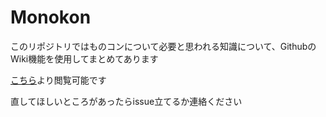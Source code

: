 # Monokon

このリポジトリではものコンについて必要と思われる知識について、GithubのWiki機能を使用してまとめてあります

[こちら](https://github.com/jinnosukeKato/Monokon/wiki)より閲覧可能です

直してほしいところがあったらissue立てるか連絡ください
